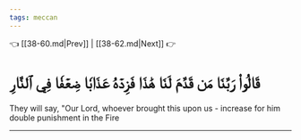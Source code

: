 ```yaml
---
tags: meccan
---
```


👈 [[38-60.md|Prev]] | [[38-62.md|Next]] 👉

# قَالُواْ رَبَّنَا مَن قَدَّمَ لَنَا هَٰذَا فَزِدۡهُ عَذَابٗا ضِعۡفٗا فِي ٱلنَّارِ

They will say, "Our Lord, whoever brought this upon us - increase for him double punishment in the Fire

---


